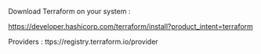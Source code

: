Download Terraform on your system :

https://developer.hashicorp.com/terraform/install?product_intent=terraform

Providers : ttps://registry.terraform.io/provider
